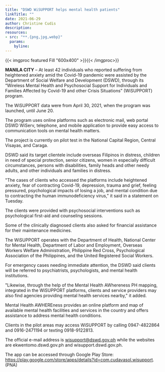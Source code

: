 ```yaml
---
title: "DSWD WiSUPPORT helps mental health patients"
linkTitle: ""
date: 2021-06-29
author: Christine Cudis
description:
resources:
- src: "**.{png,jpg,webp}"
  params:
    byline: 
---
```

{{< imgproc featured Fill "600x400" >}}{{< /imgproc>}}

**MANILA CITY** –  At least 42 individuals who reported suffering from heightened anxiety amid the Covid-19 pandemic were assisted by the Department of Social Welfare and Development (DSWD), through its “Wireless Mental Health and Psychosocial Support for Individuals and Families Affected by Covid-19 and other Crisis Situations” (WiSUPPORT) program.

The WiSUPPORT data were from April 30, 2021, when the program was launched, until June 20.

The program uses online platforms such as electronic mail, web portal DSWD WiServ, telephone, and mobile application to provide easy access to communication tools on mental health matters.

The project is currently on pilot test in the National Capital Region, Central Visayas, and Caraga.

DSWD said its target clientele include overseas Filipinos in distress, children in need of special protection, senior citizens, women in especially difficult circumstances, persons with disabilities, family heads and other needy adults, and other individuals and families in distress.

"The cases of clients who accessed the platforms include heightened anxiety, fear of contracting Covid-19, depression, trauma and grief, feeling pressured, psychological impacts of losing a job, and mental condition due to contracting the human immunodeficiency virus," it said in a statement on Tuesday.

The clients were provided with psychosocial interventions such as psychological first-aid and counseling sessions.

Some of the clinically diagnosed clients also asked for financial assistance for their maintenance medicines.

The WiSUPPORT operates with the Department of Health, National Center for Mental Health, Department of Labor and Employment, Overseas Workers Welfare Administration, Philippine Red Cross, Psychological Association of the Philippines, and the United Registered Social Workers.

For emergency cases needing immediate attention, the DSWD said clients will be referred to psychiatrists, psychologists, and mental health institutions.

"Likewise, through the help of the Mental Health AWhereness PH mapping, integrated in the WiSUPPORT platforms, clients and service providers may also find agencies providing mental health services nearby," it added.

Mental Health AWHEREness provides an online platform and map of available mental health facilities and services in the country and offers assistance to address mental health conditions.

Clients in the pilot areas may access WiSUPPORT by calling 0947-4822864 and 0916-2471194 or texting 0918-9122813.

The official e-mail address is wisupport@dswd.gov.ph while the websites are ekwentomo.dswd.gov.ph and wisupport.dswd.gov.ph.

The app can be accessed through Google Play Store: https://play.google.com/store/apps/details?id=com.cudavasol.wisupport. (PNA)